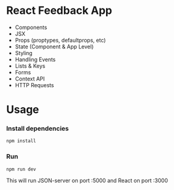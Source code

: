 # React Feedback App



- Components
- JSX
- Props (proptypes, defaultprops, etc)
- State (Component & App Level)
- Styling
- Handling Events
- Lists & Keys
- Forms
- Context API
- HTTP Requests

# Usage

### Install dependencies

```bash
npm install
```

### Run

```bash
npm run dev
```

This will run JSON-server on port :5000 and React on port :3000
